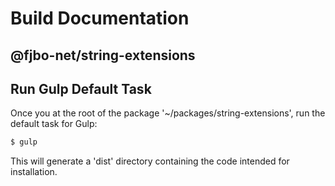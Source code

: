 # Build Documentation
## @fjbo-net/string-extensions

## Run Gulp Default Task
Once you at the root of the package '~/packages/string-extensions', run the default task for Gulp:
```sh
$ gulp
```
This will generate a 'dist' directory containing the code intended for installation.
